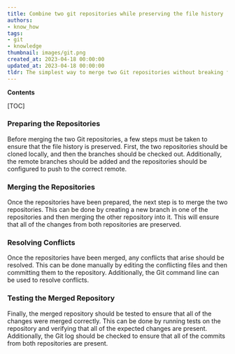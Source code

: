 ```yaml
---
title: Combine two git repositories while preserving the file history
authors:
- know_how
tags:
- git
- knowledge
thumbnail: images/git.png
created_at: 2023-04-18 00:00:00
updated_at: 2023-04-18 00:00:00
tldr: The simplest way to merge two Git repositories without breaking file history is to use the `git merge-tree` command.
---
```


**Contents**

[TOC]

### Preparing the Repositories

Before merging the two Git repositories, a few steps must be taken to ensure that the file history is preserved. First, the two repositories should be cloned locally, and then the branches should be checked out. Additionally, the remote branches should be added and the repositories should be configured to push to the correct remote.

### Merging the Repositories

Once the repositories have been prepared, the next step is to merge the two repositories. This can be done by creating a new branch in one of the repositories and then merging the other repository into it. This will ensure that all of the changes from both repositories are preserved.

### Resolving Conflicts

Once the repositories have been merged, any conflicts that arise should be resolved. This can be done manually by editing the conflicting files and then committing them to the repository. Additionally, the Git command line can be used to resolve conflicts.

### Testing the Merged Repository

Finally, the merged repository should be tested to ensure that all of the changes were merged correctly. This can be done by running tests on the repository and verifying that all of the expected changes are present. Additionally, the Git log should be checked to ensure that all of the commits from both repositories are present.

